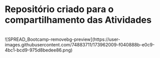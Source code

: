<h1> Repositório criado para o compartilhamento das Atividades</h1>
<br>

<div align-itens = "center">
 ![SPREAD_Bootcamp-removebg-preview](https://user-images.githubusercontent.com/74883711/173962009-f040888b-e0c9-4bc1-bcd9-975d8bedee86.png)
</dv>
